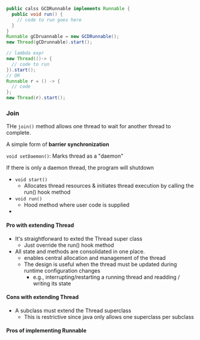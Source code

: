 ```java
public calss GCDRunnable implements Runnable {
  public void run() {
    // code to run goes here
  }
}
Runnable gCDruannable = new GCDRunnable();
new Thread(gCDrunnable).start();

// lambda expr
new Thread(()-> {
  // code to run
}).start();
// OR
Runnable r = () -> {
  // code
};
new Thread(r).start();
```



### Join

THe `join()` method allows one thread to wait for another thread to complete.

A simple form of **barrier synchronization**



`void setDaemon()`: Marks thread as a "daemon"

If there is only a daemon thread, the program will shutdown

* `void start()`
  * Allocates thread resources & initiates thread execution by calling the run() hook method
* `void run()`
  * Hood method where user code is supplied
* 



#### Pro with extending Thread

* It's straightforward to exted the Thread super class
  * Just override the run() hook method
* All state and methods are consolidated in one place.
  * enables central allocation and management of the thread
  * The design is useful when the thread must be updated during runtime configuration changes
    * e.g., interrupting/restarting a running thread and readding / writing its state

#### Cons with extending Thread

* A subclass must extend the Thread superclass
  * This is restrictive since java only allows one superclass per subclass



#### Pros of implementing Runnable

